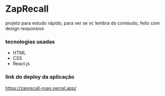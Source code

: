 # ZapRecall
projeto para estudo rápido, para ver se vc lembra do conteudo, feito com design responsivo
###  tecnologias usadas
<ul>
  <li>HTML</li>
  <li>CSS</li>
  <li>React.js</li>
  </ul>
  
### link do deploy da aplicação
https://zaprecall-roan.vercel.app/
